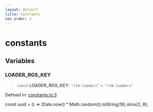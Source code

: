 ```yaml
---
layout: default
title: Constants
nav_order: 2
---
```


# constants

## Variables

### LOADER_RGS_KEY

> `const` **LOADER_RGS_KEY**: `"r18-loaders"` = `"r18-loaders"`

Defined in: [constants.ts:3](https://github.com/react18-tools/turborepo-template/blob/264a35cbc8c008400c2b2b1809017e7d5261800b/lib/src/constants.ts#L3)

const uuid = () =\> (Date.now() \* Math.random()).toString(16).slice(2, 8);
